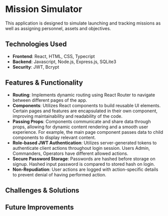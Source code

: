 # Mission Simulator
This application is designed to simulate launching and tracking missions as well as assigning personnel, assets and objectives.

## Technologies Used  
- **Frontend**: React, HTML, CSS, Typecript
- **Backend**: Javascript, Node.js, Express.js, SQLite3
- **Security**: JWT, Bcrypt

## Features & Functionality  
- **Routing**: Implements dynamic routing using React Router to navigate between different pages of the app.
- **Components**: Utilizes React components to build reusable UI elements. Certain pages and features are encapsulated in their own component, improving maintainability and readability of the code.
- **Passing Props**: Components communicate and share data through props, allowing for dynamic content rendering and a smooth user experience. For example, the main page component passes data to child components to display relevant content.  
- **Role-based JWT Authentication**: Utilizes server-generated tokens to authenticate client actions throughout login session. Users Admin, Commanders, Operators have different allowed actions.  
- **Secure Password Storage**: Passwords are hashed before storage on signup. Hashed input password is compared to stored hash on login.
- **Non-Repudiation**: User actions are logged with action-specific details to prevent denial of having performed action.  

## Challenges & Solutions  

## Future Improvements  

